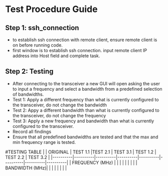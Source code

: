 # Test Procedure Guide

## Step 1: ssh_connection
- to establish ssh connection with remote client, ensure remote client is on before running code.
- first window is to establish ssh connection. input remote client IP address into Host field and complete task.

## Step 2: Testing
 - After connecting to the transceiver a new GUI will open asking the user to input a frequency and select a bandwidth from a predefined selection of bandwidths. 
 - Test 1: Apply a different frequency than what is currently configured to the transceiver, do not change the bandwidth
 - Test 2: Appy a different bandwidth than what is currently configured to the transceiver, do not change the frequency
 - Test 3: Apply a new frequency and bandwidth than what is currently configured to the transceiver.
 - Record all findings
 - Ensure that all predefined bandwidths are tested and that the max and min frequency range is tested.
 

#TESTING TABLE 
 |  | ORIGINAL  | TEST 1.1 |TEST 2.1 | TEST 3.1 | TEST 1.2 | TEST 2.2 | TEST 3.2 |
|----------|----------|----------|----------|----------|----------|----------|----------|
| FREQUENCY (MHz) |  |  |  |  |  |  |  |
| BANDWIDTH (MHz)|  |  |  |  |  |  |  |

